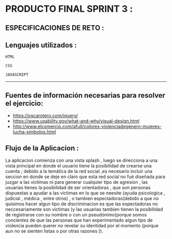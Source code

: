 # PRODUCTO FINAL SPRINT 3 :

## ESPECIFICACIONES DE RETO :

## Lenguajes utilizados :

~~~
HTML
~~~
~~~
CSS
~~~
~~~
JAVASCRIPT
~~~    
***
## Fuentes de información necesarias para resolver el ejercicio:
 * https://oscarotero.com/jquery/
 * https://www.usability.gov/what-and-why/visual-design.html
 * http://www.elcomercio.com/afull/colores-violenciadegenero-mujeres-lucha-simbolos.html

 ## Flujo de la Aplicacion :

 La aplicacion comienza con una vista splash , luego se direcciona a una vista principal en donde el usuario tiene la posibilidad de crearse una cuenta ; debido a la temática de la red social ,es necesario incluir una seccion en donde se deje en claro que esta red social no fué diseñada para juzgar a las victimas ni para generar cualquier tipo de agresion ,  las usuarias tienes la posibilidad de ser orientadoras , que son personas dispuestas a ayudar a las victimas en lo que se neesite (ayuda psicologica , judicial , médica , entre otros) , o tambien espectadoras(debido a que no quisimos hacer algun tipo de discriminacion es que las espectadoras no neccesariamente son victimas )y las usuarias tambien tienen la posibilidad de registrarse con su nombre o con un pseudónimo(porque somos concientes de que las personas que han experimentado algun tipo de violencia pueden querer no revelar su identidad por el momento (porque aun no se sienten listas o por otras razones )).
